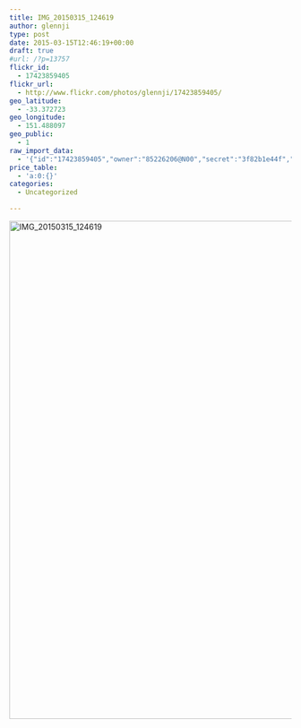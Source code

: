 ```yaml
---
title: IMG_20150315_124619
author: glennji
type: post
date: 2015-03-15T12:46:19+00:00
draft: true
#url: /?p=13757
flickr_id:
  - 17423859405
flickr_url:
  - http://www.flickr.com/photos/glennji/17423859405/
geo_latitude:
  - -33.372723
geo_longitude:
  - 151.488097
geo_public:
  - 1
raw_import_data:
  - '{"id":"17423859405","owner":"85226206@N00","secret":"3f82b1e44f","server":"8866","farm":9,"title":"IMG_20150315_124619","ispublic":0,"isfriend":0,"isfamily":0,"description":{"_content":""},"dateupload":"1431088495","lastupdate":"1431088509","datetaken":"2015-03-15 12:46:19","datetakengranularity":"0","datetakenunknown":"0","ownername":"glennji","tags":"","machine_tags":"","originalsecret":"2e30596bd7","originalformat":"jpg","latitude":"-33.372723","longitude":"151.488097","accuracy":"16","context":0,"place_id":"kqf7_PVTWryAwgzc2w","woeid":"28645358","geo_is_family":0,"geo_is_friend":0,"geo_is_contact":0,"geo_is_public":0,"media":"photo","media_status":"ready","url_o":"https://farm9.staticflickr.com/8866/17423859405_2e30596bd7_o.jpg","height_o":"4208","width_o":"3120"}'
price_table:
  - 'a:0:{}'
categories:
  - Uncategorized

---
```

<p class="flickr-image">
  <a href="http://www.flickr.com/photos/glennji/17423859405/" class="flickr-link"><img src="/wp-content/uploads/2015/03/17423859405_2e30596bd7_o-759x1024.jpg" width="660" height="890" alt="IMG_20150315_124619" class="keyring-img" /></a>
</p>
